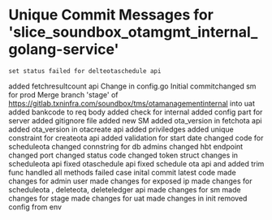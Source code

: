 # Unique Commit Messages for 'slice_soundbox_otamgmt_internal_golang-service'
    set status failed for delteotaschedule api
 added fetchresultcount api
Change in config.go
Initial commitchanged sm for prod
Merge branch 'stage' of https://gitlab.txninfra.com/soundbox/tms/otamanagementinternal into uat
added bankcode to req body
added check for internal
added config part for server
added gitignore file
added new SM
added ota_version in fetchota api
added ota_version in otacreate api
added priviledges
added unique constraint for createota api
added validation for start date
changed code for scheduleota
changed connstring for db admins
changed hbt endpoint
changed port
changed status code
changed token struct
changes in scheduleota api
fixed otaschedule api
fixed schedule ota api and added trim func
handled all methods failed case
inital commit
latest code
made changes for admin user
made changes for exposed ip
made changes for scheduleota , deleteota, deleteledger api
made changes for sm
made changes for stage
made changes for uat
made changes in init
removed config from env
